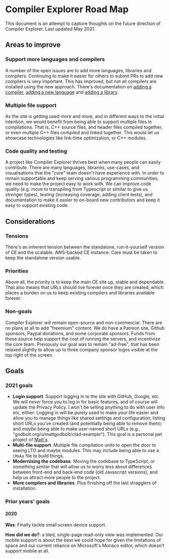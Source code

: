 # Compiler Explorer Road Map

This document is an attempt to capture thoughts on the future direction of Compiler Explorer. Last updated May 2021.

## Areas to improve

### Support more languages and compilers

A number of the open issues are to add more languages, libraries and compilers. Continuing to make it easier for others
to submit PRs to add new compilers is very important. This has improved, but not all compilers are installed using the
new approach. There's documentation on [adding a compiler](AddingACompiler.md),
[adding a new language](AddingALanguage.md) and [adding a library](AddingALibrary.md).

### Multiple file support

As the site is getting used more and more, and in different ways to the initial intention, we would benefit from being
able to support multiple files in compilations. That is, C++ source files, and header files compiled together, or even
multiple C++ files compiled and linked together. This would let us showcase technologies like link-time optimization, or
C++ modules.

### Code quality and testing

A project like Compiler Explorer thrives best when many people can easily contribute. There are many languages,
libraries, use-cases, and visualisations that the "core" team doesn't have experience with. In order to remain
supportable and keep serving various programming communities, we need to make the project easy to work with. We can
improve code quality (e.g. move to transpiling from Typescript or similar to give us stronger types), testing
(increasing coverage, adding client tests), and documentation to make it easier to on-board new contributors and keep it
easy to support existing code.

## Considerations

### Tensions

There's an inherent tension between the standalone, run-it-yourself version of CE and the scalable, AWS-backed CE
instance. Care must be taken to keep the standalone version usable.

### Priorities

Above all, the priority is to keep the main CE site up, stable and dependable. That also means that URLs should live
forever once they are created, which places a burden on us to keep existing compilers and libraries available forever.

### Non-goals

Compiler Explorer will remain open-source and non-commercial. There are no plans at all to add "freemium" content. We do
have a Patreon site, Github sponsors, Paypal donations, and some corporate sponsors. Funds from these source help
support the cost of running the servers, and incentivize the core team. Previously our goal was to remain "ad-free",
that has been relaxed slightly to allow up to three company sponsor logos visible at the top right of the screen.

## Goals

### 2021 goals

- **Login support**. Support logging in to the site with GitHub, Google, etc. We will _never_ force you to log in for
  basic features, and of course will update the Privacy Policy. I won't be selling anything to do with user info etc,
  either: Logging in will be purely used to make _your_ life easier and allow you to manage things like shared settings
  and configuration, listing short URLs you've created (and potentially being able to remove them); and _maybe_ being
  able to make user-named short URLs (e.g., "godbolt.org/u/mattgodbolt/ctad-example"). This goal is a personal pet
  project of [Matt's](http://github.com/mattgodbolt/).
- **Multi-file support**. Multiple file compilation units to open the door to seeing LTO and maybe modules. This may
  include being able to use a `CMake` file to build things.
- **Modernising the codebase**. Moving the codebase to TypeScript, or something similar that will allow us to worry less
  about differences between front-end and back-end code (old Javascript versions), and help us attract more people to
  the project.
- **More compilers and libraries**. Plus finishing off the last stragglers of installation.

### Prior years' goals

#### 2020

**Was**: Finally tackle small screen device support.

**How did we do?**: a tiled, single-page read-only view was implemented. Our mobile support is about the best we could
hope for given the limitations of space and our current reliance on Microsoft's Monaco editor, which doesn't support
mobile at all.
